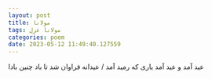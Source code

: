 ```yaml
---
layout: post
title: مولانا
tags: مولانا غزل
categories: poem
date: 2023-05-12 11:49:40.127559
---
```


عید آمد و عید آمد یاری که رمید آمد / عیدانه فراوان شد تا باد چنین بادا